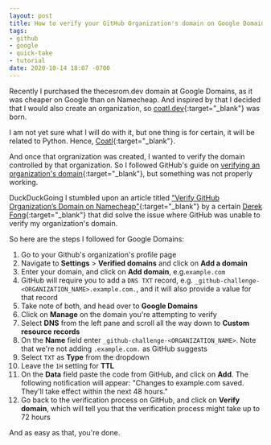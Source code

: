 ```yaml
---
layout: post
title: How to verify your GitHub Organization's domain on Google Domains
tags:
- github
- google
- quick-take
- tutorial
date: 2020-10-14 18:07 -0700
---
```

Recently I purchased the thecesrom.dev domain at Google Domains, as it was cheaper on Google than on Namecheap. And inspired by that I decided that I would also create an organization, so [coatl.dev](https://github.com/coatl-dev){:target="_blank"} was born.

I am not yet sure what I will do with it, but one thing is for certain, it will be related to Python. Hence, [Coatl](https://en.wikipedia.org/wiki/Coatl){:target="_blank"}.

And once that orgranization was created, I wanted to verify the domain controlled by that organization. So I followed GitHub's guide on [verifying an organization's domain](https://docs.github.com/en/free-pro-team@latest/github/setting-up-and-managing-organizations-and-teams/verifying-your-organizations-domain){:target="_blank"}, but something was not properly working.

DuckDuckGoing I stumbled upon an article titled ["Verify GitHub Organization’s Domain on Namecheap"](https://medium.com/@derekfong/verify-github-organizations-domain-on-namecheap-9b2af148679a){:target="_blank"} by a certain [Derek Fong](https://medium.com/@derekfong){:target="_blank"} that did solve the issue where GitHub was unable to verify my organization's domain.

So here are the steps I followed for Google Domains:

1. Go to your Github's organization's profile page
1. Navigate to **Settings** > **Verified domains** and click on **Add a domain**
1. Enter your domain, and click on **Add domain**, e.g.`example.com`
1. GitHub will require you to add a `DNS TXT` record, e.g. `_github-challenge-<ORGANIZATION_NAME>.example.com.`, and it will also provide a value for that record
1. Take note of both, and head over to **Google Domains**
1. Click on **Manage** on the domain you're attempting to verify
1. Select **DNS** from the left pane and scroll all the way down to **Custom resource records**
1. On the **Name** field enter `_github-challenge-<ORGANIZATION_NAME>`. Note that we're not adding `.example.com.` as GitHub suggests
1. Select `TXT` as **Type** from the dropdown
1. Leave the `1H` setting for **TTL**
1. On the **Data** field paste the code from GitHub, and click on **Add**. The following notification will appear: "Changes to example.com saved. They'll take effect within the next 48 hours."
1. Go back to the verification process on GitHub, and click on **Verify domain**, which will tell you that the verification process might take up to 72 hours

And as easy as that, you're done.
